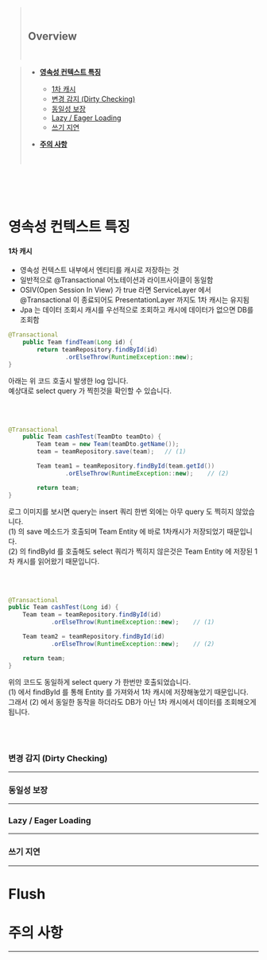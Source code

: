 > <br>
>
> ## **Overview**
>
> <br>

> - [**영속성 컨텍스트 특징**](#영속성-컨텍스트-특징)
>
>   - [1차 캐시](#1차-캐시)
>   - [변경 감지 (Dirty Checking)](#변경-감지-dirty-checking)
>   - [동일성 보장](#동일성-보장)
>   - [Lazy / Eager Loading](#lazy--eager-loading)
>   - [쓰기 지연](#쓰기-지연)
>
> - [**주의 사항**](#주의-사항)
>
> <br>

<br /><br /><br />

# **영속성 컨텍스트 특징**

#### **1차 캐시**

- 영속성 컨텍스트 내부에서 엔티티를 캐시로 저장하는 것
- 일반적으로 @Transactional 어노테이션과 라이프사이클이 동일함
- OSIV(Open Session In View) 가 true 라면 ServiceLayer 에서  
  @Transactional 이 종료되어도 PresentationLayer 까지도 1차 캐시는 유지됨
- Jpa 는 데이터 조회시 캐시를 우선적으로 조회하고 캐시에 데이터가 없으면 DB를 조회함

```java
@Transactional
    public Team findTeam(Long id) {
        return teamRepository.findById(id)
                .orElseThrow(RuntimeException::new);
}
```

아래는 위 코드 호출시 발생한 log 입니다.  
예상대로 select query 가 찍힌것을 확인할 수 있습니다.

<br /><br />

```java
@Transactional
    public Team cashTest(TeamDto teamDto) {
        Team team = new Team(teamDto.getName());
        team = teamRepository.save(team);   // (1)

        Team team1 = teamRepository.findById(team.getId())
                .orElseThrow(RuntimeException::new);    // (2)

        return team;
}
```

로그 이미지를 보시면 query는 insert 쿼리 한번 외에는 아무 query 도 찍히지 않았습니다.  
(1) 의 save 메소드가 호출되며 Team Entity 에 바로 1차캐시가 저장되었기 때문입니다.  
(2) 의 findById 를 호출해도 select 쿼리가 찍히지 않은것은 Team Entity 에 저장된 1차 캐시를 읽어왔기 때문입니다.

<br /><br />

```java
@Transactional
public Team cashTest(Long id) {
    Team team = teamRepository.findById(id)
            .orElseThrow(RuntimeException::new);    // (1)

    Team team2 = teamRepository.findById(id)
            .orElseThrow(RuntimeException::new);    // (2)

    return team;
}
```

위의 코드도 동일하게 select query 가 한번만 호출되었습니다.  
(1) 에서 findById 를 통해 Entity 를 가져와서 1차 캐시에 저장해놓았기 때문입니다.  
그래서 (2) 에서 동일한 동작을 하더라도 DB가 아닌 1차 캐시에서 데이터를 조회해오게 됩니다.

<br /><br />

### **변경 감지 (Dirty Checking)**
<hr>

### **동일성 보장**
<hr>

### **Lazy / Eager Loading**
<hr>

### **쓰기 지연**
<hr>

# Flush

# **주의 사항**
<hr>
